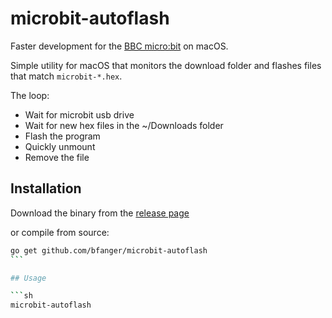 # microbit-autoflash

Faster development for the [BBC micro:bit]() on macOS.

Simple utility for macOS that monitors the download folder and flashes files that match `microbit-*.hex`.

The loop:

- Wait for microbit usb drive
- Wait for new hex files in the ~/Downloads folder
- Flash the program
- Quickly unmount
- Remove the file

## Installation

Download the binary from the [release page](https://github.com/bfanger/microbit-autoflash/releases)

or compile from source:

````sh
go get github.com/bfanger/microbit-autoflash
```

## Usage

```sh
microbit-autoflash
````
